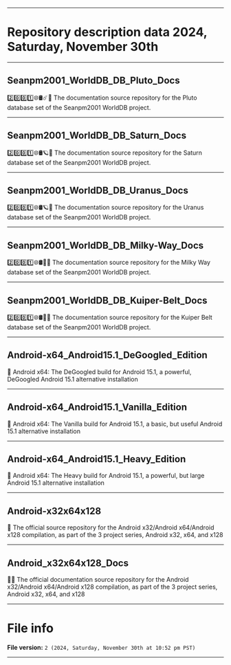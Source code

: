 
***

# Repository description data 2024, Saturday, November 30th

---

## Seanpm2001_WorldDB_DB_Pluto_Docs

2️⃣️0️⃣️0️⃣️1️⃣️🌐️🛢️☄️📖️ The documentation source repository for the Pluto database set of the Seanpm2001 WorldDB project. 

---

## Seanpm2001_WorldDB_DB_Saturn_Docs

2️⃣️0️⃣️0️⃣️1️⃣️🌐️🛢️🪐️📖️ The documentation source repository for the Saturn database set of the Seanpm2001 WorldDB project. 

---

## Seanpm2001_WorldDB_DB_Uranus_Docs

2️⃣️0️⃣️0️⃣️1️⃣️🌐️🛢️🪐️📖️ The documentation source repository for the Uranus database set of the Seanpm2001 WorldDB project. 

---

## Seanpm2001_WorldDB_DB_Milky-Way_Docs

2️⃣️0️⃣️0️⃣️1️⃣️🌐️🛢️🌌️📖️ The documentation source repository for the Milky Way database set of the Seanpm2001 WorldDB project. 

---

## Seanpm2001_WorldDB_DB_Kuiper-Belt_Docs

2️⃣️0️⃣️0️⃣️1️⃣️🌐️🛢️🌌️📖️ The documentation source repository for the Kuiper Belt database set of the Seanpm2001 WorldDB project. 

---

## Android-x64_Android15.1_DeGoogled_Edition

🤖️ Android x64: The DeGoogled build for Android 15.1, a powerful, DeGoogled Android 15.1 alternative installation 

---

## Android-x64_Android15.1_Vanilla_Edition

🤖️ Android x64: The Vanilla build for Android 15.1, a basic, but useful Android 15.1 alternative installation 

---

## Android-x64_Android15.1_Heavy_Edition

🤖️ Android x64: The Heavy build for Android 15.1, a powerful, but large Android 15.1 alternative installation 

---

## Android-x32x64x128

🤖️ The official source repository for the Android x32/Android x64/Android x128 compilation, as part of the 3 project series, Android x32, x64, and x128

---

## Android_x32x64x128_Docs

🤖️📖️ The official documentation source repository for the Android x32/Android x64/Android x128 compilation, as part of the 3 project series, Android x32, x64, and x128

***

# File info

**File version:** `2 (2024, Saturday, November 30th at 10:52 pm PST)`

***

